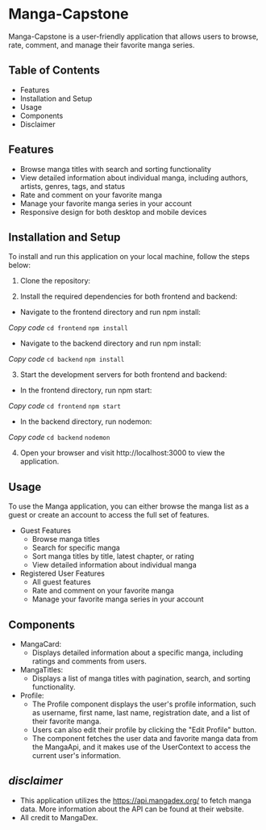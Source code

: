# Manga-Capstone

Manga-Capstone is a user-friendly application that allows users to browse, rate, comment, and manage their favorite manga series.

## Table of Contents

- Features
- Installation and Setup
- Usage
- Components
- Disclaimer

## Features

- Browse manga titles with search and sorting functionality
- View detailed information about individual manga, including authors, artists, genres, tags, and status
- Rate and comment on your favorite manga
- Manage your favorite manga series in your account
- Responsive design for both desktop and mobile devices

## Installation and Setup

To install and run this application on your local machine, follow the steps below:

1. Clone the repository:

2. Install the required dependencies for both frontend and backend:

- Navigate to the frontend directory and run npm install:

*Copy code*
`cd frontend`
`npm install`

- Navigate to the backend directory and run npm install:

*Copy code*
`cd backend`
`npm install`

3. Start the development servers for both frontend and backend:

- In the frontend directory, run npm start:

*Copy code*
`cd frontend`
`npm start`

- In the backend directory, run nodemon:

*Copy code*
`cd backend`
`nodemon`

4. Open your browser and visit http://localhost:3000 to view the application.

## Usage

To use the Manga application, you can either browse the manga list as a guest or create an account to access the full set of features.

- Guest Features
    - Browse manga titles
    - Search for specific manga
    - Sort manga titles by title, latest chapter, or rating
    - View detailed information about individual manga
- Registered User Features
    - All guest features
    - Rate and comment on your favorite manga
    - Manage your favorite manga series in your account

## Components

- MangaCard: 
    - Displays detailed information about a specific manga, including ratings and comments from users.
- MangaTitles: 
    - Displays a list of manga titles with pagination, search, and sorting functionality.
- Profile:
    - The Profile component displays the user's profile information, such as username, first name, last name, registration date, and a list of their favorite manga. 
    - Users can also edit their profile by clicking the "Edit Profile" button. 
    - The component fetches the user data and favorite manga data from the MangaApi, and it makes use of the UserContext to access the current user's information.

## *disclaimer*
- This application utilizes the https://api.mangadex.org/ to fetch manga data. More information about the API can be found at their website.
- All credit to MangaDex.
